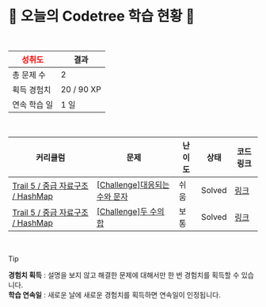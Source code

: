# 🌲 오늘의 Codetree 학습 현황 🌲

<br />

| <span style="color:red;display:block;text-align:center;"> **성취도**</span> | 결과 |
|---|---|
| 총 문제 수 | 2 |
| 획득 경험치 | 20 / 90 XP |
| 연속 학습 일 | 1 일 |

<br />

|커리큘럼|문제|난이도|상태|코드 링크|
|---|---|---|---|---|
|[Trail 5 / 중급 자료구조 / HashMap](https://https://en.codetree.ai/trail-info/intermediate-mid/)|[[Challenge]대응되는 수와 문자](https://https://en.codetree.ai/trails/complete/curated-cards/challenge-corresponding-numbers-and-characters/)|쉬움|Solved|[링크](https://github.com/Dongmin-Sim/codetree-TILs/blob/main/250110/%EB%8C%80%EC%9D%91%EB%90%98%EB%8A%94%20%EC%88%98%EC%99%80%20%EB%AC%B8%EC%9E%90/corresponding-numbers-and-characters.java)|
|[Trail 5 / 중급 자료구조 / HashMap](https://https://en.codetree.ai/trail-info/intermediate-mid/)|[[Challenge]두 수의 합](https://https://en.codetree.ai/trails/complete/curated-cards/challenge-sum-of-two-num/)|보통|Solved|[링크](https://github.com/Dongmin-Sim/codetree-TILs/blob/main/250110/%EB%91%90%20%EC%88%98%EC%9D%98%20%ED%95%A9/sum-of-two-num.java)|


<br />

> [!TIP]
> **경험치 획득** : 설명을 보지 않고 해결한 문제에 대해서만 한 번 경험치를 획득할 수 있습니다.  
> **학습 연속일** : 새로운 날에 새로운 경험치를 획득하면 연속일이 인정됩니다.

